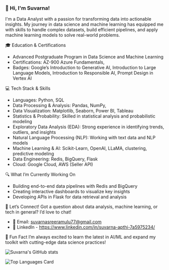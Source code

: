 ### 👋 Hi, I'm Suvarna!

I'm a Data Analyst with a passion for transforming data into actionable insights. My journey in data science and machine learning has equipped me with skills to handle complex datasets, build efficient pipelines, and apply machine learning models to solve real-world problems.

🎓 Education & Certifications
- Advanced Postgraduate Program in Data Science and Machine Learning
- Certifications: AZ-900 Azure Fundamentals,
- Badges: Google’s Introduction to Generative AI, Introduction to Large Language Models, Introduction to Responsible AI, Prompt Design in Vertex AI





💻 Tech Stack & Skills
- Languages: Python, SQL
- Data Processing & Analysis: Pandas, NumPy, 
- Data Visualization: Matplotlib, Seaborn, Power BI, Tableau
- Statistics & Probability: Skilled in statistical analysis and probabilistic modeling
- Exploratory Data Analysis (EDA): Strong experience in identifying trends, outliers, and insights
- Natural Language Processing (NLP): Working with text data and NLP models
- Machine Learning & AI: Scikit-Learn, OpenAI, LLaMA, clustering, predictive modeling
- Data Engineering: Redis, BigQuery, Flask
- Cloud: Google Cloud, AWS (Seller API)


🔍 What I’m Currently Working On
- Building end-to-end data pipelines with Redis and BigQuery
- Creating interactive dashboards to visualize key insights
- Developing APIs in Flask for data retrieval and analysis

💬 Let’s Connect!
Got a question about data analysis, machine learning, or tech in general? I’d love to chat!
- 📧 Email: suvarnasreeramulu77@gmail.com
- 📄 LinkedIn - https://www.linkedin.com/in/suvarna-apthi-7a5975234/

🌱 Fun Fact
I’m always excited to learn the latest in AI/ML and expand my toolkit with cutting-edge data science practices!

![Suvarna's GitHub stats](https://github-readme-stats.vercel.app/api?username=Suvarna1srinivaS&theme=vue&show_icons=true)

![Top Languages Card](https://github-readme-stats.vercel.app/api/top-langs/?username=Suvarna1srinivaS)


